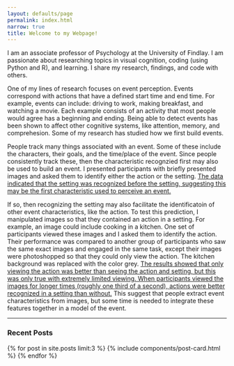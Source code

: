 ```yaml
---
layout: defaults/page
permalink: index.html
narrow: true
title: Welcome to my Webpage!
---
```


I am an associate professor of Psychology at the University of Findlay.  I am passionate about researching topics in visual cognition, coding (using Python and R), and learning.  I share my research, findings, and code with others.    

One of my lines of research focuses on event perception.  Events correspond with actions that have a defined start time and end time.  For example, events can include: driving to work, making breakfast, and watching a movie.  Each example consists of an activity that most people would agree has a beginning and ending.  Being able to detect events has been shown to affect other cognitive systems, like attention, memory, and comprehesion.  Some of my research has studied how we first build events.  

People track many things associated with an event.  Some of these include the characters, their goals, and the time/place of the event.  Since people consistently track these, then the characteristic recognzied first may also be used to build an event.  I presented participants with briefly presented images and asked them to identify either the action or the setting.  [The data indicated that the setting was recognized before the setting, suggesting this may be the first characteristic used to perceive an event.](https://jov.arvojournals.org/article.aspx?articleid=2141724&resultClick=1)  

If so, then recognizing the setting may also facilitate the identificatoin of other event characteristics, like the action. To test this prediction, I manipulated images so that they contained an action in a setting.  For example, an image could include cooking in a kitchen.  One set of participants viewed these images and I asked them to identify the action. Their performance was compared to another group of participants who saw the same exact images and engaged in the same task, except their images were photoshopped so that they could only view the action.  The kitchen background was replaced with the color grey.  [The results showed that only viewing the action was better than seeing the action and setting, but this was only true with extremely limited viewing.  When participants viewed the images for longer times (roughly one third of a second), actions were better recognized in a setting than without.](https://jov.arvojournals.org/article.aspx?articleid=2433156&resultClick=1)  This suggest that people extract event characteristics from images, but some time is needed to integrate these features together in a model of the event.  

<hr />

### Recent Posts

{% for post in site.posts limit:3 %}
{% include components/post-card.html %}
{% endfor %}


